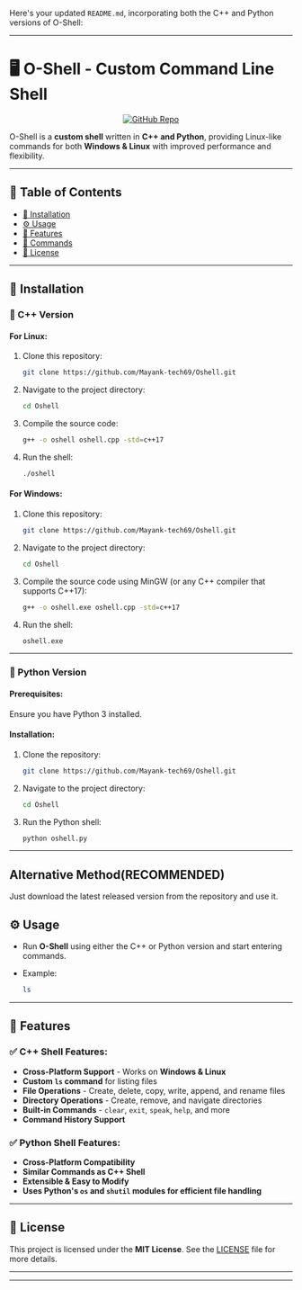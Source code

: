 Here's your updated `README.md`, incorporating both the C++ and Python versions of O-Shell:  

---

# 🖥️ O-Shell - Custom Command Line Shell  

<p align="center">
  <a href="https://github.com/Mayank-tech69/Oshell"><img src="https://img.shields.io/badge/GitHub-Repo-blue?style=flat&logo=github" alt="GitHub Repo"></a>
</p>

O-Shell is a **custom shell** written in **C++ and Python**, providing Linux-like commands for both **Windows & Linux** with improved performance and flexibility.  

---

## 📌 Table of Contents  
- [🚀 Installation](#installation)  
- [⚙️ Usage](#usage)  
- [📌 Features](#features)  
- [📖 Commands](Commands.md)  
- [📜 License](#license)  

---

## 🚀 Installation  

### 🔹 C++ Version  

#### For Linux:  
1. Clone this repository:  

   ```sh
   git clone https://github.com/Mayank-tech69/Oshell.git
   ```  

2. Navigate to the project directory:  

   ```sh
   cd Oshell
   ```  

3. Compile the source code:  

   ```sh
   g++ -o oshell oshell.cpp -std=c++17
   ```  

4. Run the shell:  

   ```sh
   ./oshell
   ```  

#### For Windows:  
1. Clone this repository:  

   ```sh
   git clone https://github.com/Mayank-tech69/Oshell.git
   ```  

2. Navigate to the project directory:  

   ```sh
   cd Oshell
   ```  

3. Compile the source code using MinGW (or any C++ compiler that supports C++17):  

   ```sh
   g++ -o oshell.exe oshell.cpp -std=c++17
   ```  

4. Run the shell:  

   ```sh
   oshell.exe
   ```  

---

### 🔹 Python Version  

#### Prerequisites:  
Ensure you have Python 3 installed.  

#### Installation:  

1. Clone the repository:  

   ```sh
   git clone https://github.com/Mayank-tech69/Oshell.git
   ```  

2. Navigate to the project directory:  

   ```sh
   cd Oshell
   ```  

3. Run the Python shell:  

   ```sh
   python oshell.py
   ```  

---

## Alternative Method(RECOMMENDED)

Just download the latest released version from the repository and use it.

## ⚙️ Usage  

- Run **O-Shell** using either the C++ or Python version and start entering commands.  
- Example:  

  ```sh
  ls
  ```  

---

## 📌 Features  

### ✅ **C++ Shell Features:**  
- **Cross-Platform Support** - Works on **Windows & Linux**  
- **Custom `ls` command** for listing files  
- **File Operations** - Create, delete, copy, write, append, and rename files  
- **Directory Operations** - Create, remove, and navigate directories  
- **Built-in Commands** - `clear`, `exit`, `speak`, `help`, and more  
- **Command History Support**  

### ✅ **Python Shell Features:**  
- **Cross-Platform Compatibility**  
- **Similar Commands as C++ Shell**  
- **Extensible & Easy to Modify**  
- **Uses Python's `os` and `shutil` modules for efficient file handling**  

---

## 📜 License  

This project is licensed under the **MIT License**. See the [LICENSE](LICENSE) file for more details.  

---
---